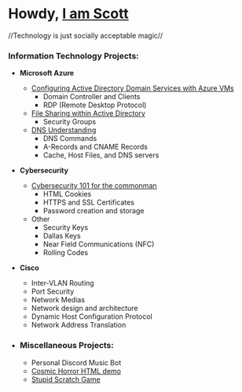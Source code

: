 <h1>Howdy, <a href="https://linkedin.com/in/scott-garcia-calvillo-b28955265/">I am Scott</a></h1>
//Technology is just socially acceptable magic//

### Information Technology Projects:

- **Microsoft Azure**
  - [Configuring Active Directory Domain Services with Azure VMs](https://github.com/Cham0i/AD-creation-Azure)
    - Domain Controller and Clients
    - RDP (Remote Desktop Protocol)
  - [File Sharing within Active Directory](https://github.com/Cham0i/AD-File-Sharing)
    - Security Groups
  - [DNS Understanding](https://github.com/Cham0i/Understanding-DNS)
    - DNS Commands
    - A-Records and CNAME Records
    - Cache, Host Files, and DNS servers

- **Cybersecurity**
  - [Cybersecurity 101 for the commonman](https://github.com/Cham0i/Cybersec-101)
    - HTML Cookies
    - HTTPS and SSL Certificates
    - Password creation and storage
  - Other
     - Security Keys
     - Dallas Keys
     - Near Field Communications (NFC)
     - Rolling Codes

- **Cisco**
    - Inter-VLAN Routing
    - Port Security
    - Network Medias
    - Network design and architecture
    - Dynamic Host Configuration Protocol
    - Network Address Translation
    
- ### Miscellaneous Projects:
  - Personal Discord Music Bot
  - [Cosmic Horror HTML demo](https://replit.com/@Cham0i/CS50xCourseWebsite?v=1)
  - [Stupid Scratch Game](https://scratch.mit.edu/projects/783434344/)
